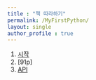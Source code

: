 ```yaml
---
title : "책 따라하기"
permalink: /MyFirstPython/
layout: single
author_profile : true
---
```


1. [시작](https://eunnyoung.github.io/MyFirstPythonStart/)
2. [91p]
3. [API](https://eunnyoung.github.io/469p/)
